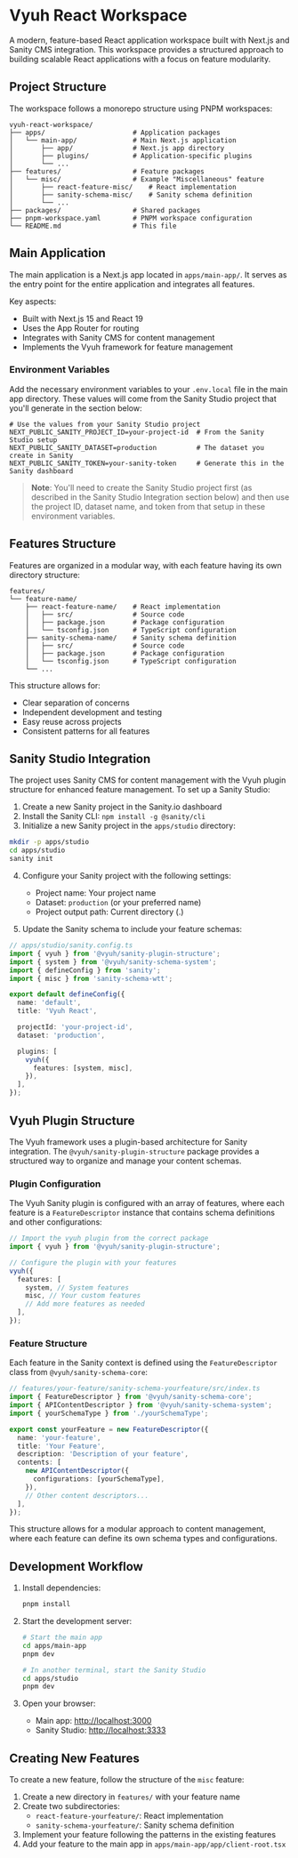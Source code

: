 # Vyuh React Workspace

A modern, feature-based React application workspace built with Next.js and
Sanity CMS integration. This workspace provides a structured approach to
building scalable React applications with a focus on feature modularity.

## Project Structure

The workspace follows a monorepo structure using PNPM workspaces:

```
vyuh-react-workspace/
├── apps/                      # Application packages
│   └── main-app/              # Main Next.js application
│       ├── app/               # Next.js app directory
│       ├── plugins/           # Application-specific plugins
│       └── ...
├── features/                  # Feature packages
│   └── misc/                  # Example "Miscellaneous" feature
│       ├── react-feature-misc/    # React implementation
│       ├── sanity-schema-misc/    # Sanity schema definition
│       └── ...
├── packages/                  # Shared packages
├── pnpm-workspace.yaml        # PNPM workspace configuration
└── README.md                  # This file
```

## Main Application

The main application is a Next.js app located in `apps/main-app/`. It serves as
the entry point for the entire application and integrates all features.

Key aspects:

- Built with Next.js 15 and React 19
- Uses the App Router for routing
- Integrates with Sanity CMS for content management
- Implements the Vyuh framework for feature management

### Environment Variables

Add the necessary environment variables to your `.env.local` file in the main
app directory. These values will come from the Sanity Studio project that you'll generate in the section below:

```
# Use the values from your Sanity Studio project
NEXT_PUBLIC_SANITY_PROJECT_ID=your-project-id  # From the Sanity Studio setup
NEXT_PUBLIC_SANITY_DATASET=production          # The dataset you create in Sanity
NEXT_PUBLIC_SANITY_TOKEN=your-sanity-token     # Generate this in the Sanity dashboard
```

> **Note**: You'll need to create the Sanity Studio project first (as described in the Sanity Studio Integration section below) and then use the project ID, dataset name, and token from that setup in these environment variables.

## Features Structure

Features are organized in a modular way, with each feature having its own
directory structure:

```
features/
└── feature-name/
    ├── react-feature-name/    # React implementation
    │   ├── src/               # Source code
    │   ├── package.json       # Package configuration
    │   └── tsconfig.json      # TypeScript configuration
    ├── sanity-schema-name/    # Sanity schema definition
    │   ├── src/               # Source code
    │   ├── package.json       # Package configuration
    │   └── tsconfig.json      # TypeScript configuration
    └── ...
```

This structure allows for:

- Clear separation of concerns
- Independent development and testing
- Easy reuse across projects
- Consistent patterns for all features

## Sanity Studio Integration

The project uses Sanity CMS for content management with the Vyuh plugin
structure for enhanced feature management. To set up a Sanity Studio:

1. Create a new Sanity project in the Sanity.io dashboard
2. Install the Sanity CLI: `npm install -g @sanity/cli`
3. Initialize a new Sanity project in the `apps/studio` directory:

```bash
mkdir -p apps/studio
cd apps/studio
sanity init
```

4. Configure your Sanity project with the following settings:

   - Project name: Your project name
   - Dataset: `production` (or your preferred name)
   - Project output path: Current directory (.)

5. Update the Sanity schema to include your feature schemas:

```typescript
// apps/studio/sanity.config.ts
import { vyuh } from '@vyuh/sanity-plugin-structure';
import { system } from '@vyuh/sanity-schema-system';
import { defineConfig } from 'sanity';
import { misc } from 'sanity-schema-wtt';

export default defineConfig({
  name: 'default',
  title: 'Vyuh React',

  projectId: 'your-project-id',
  dataset: 'production',

  plugins: [
    vyuh({
      features: [system, misc],
    }),
  ],
});
```

## Vyuh Plugin Structure

The Vyuh framework uses a plugin-based architecture for Sanity integration. The
`@vyuh/sanity-plugin-structure` package provides a structured way to organize
and manage your content schemas.

### Plugin Configuration

The Vyuh Sanity plugin is configured with an array of features, where each
feature is a `FeatureDescriptor` instance that contains schema definitions and
other configurations:

```typescript
// Import the vyuh plugin from the correct package
import { vyuh } from '@vyuh/sanity-plugin-structure';

// Configure the plugin with your features
vyuh({
  features: [
    system, // System features
    misc, // Your custom features
    // Add more features as needed
  ],
});
```

### Feature Structure

Each feature in the Sanity context is defined using the `FeatureDescriptor`
class from `@vyuh/sanity-schema-core`:

```typescript
// features/your-feature/sanity-schema-yourfeature/src/index.ts
import { FeatureDescriptor } from '@vyuh/sanity-schema-core';
import { APIContentDescriptor } from '@vyuh/sanity-schema-system';
import { yourSchemaType } from './yourSchemaType';

export const yourFeature = new FeatureDescriptor({
  name: 'your-feature',
  title: 'Your Feature',
  description: 'Description of your feature',
  contents: [
    new APIContentDescriptor({
      configurations: [yourSchemaType],
    }),
    // Other content descriptors...
  ],
});
```

This structure allows for a modular approach to content management, where each
feature can define its own schema types and configurations.

## Development Workflow

1. Install dependencies:

   ```bash
   pnpm install
   ```

2. Start the development server:

   ```bash
   # Start the main app
   cd apps/main-app
   pnpm dev

   # In another terminal, start the Sanity Studio
   cd apps/studio
   pnpm dev
   ```

3. Open your browser:
   - Main app: [http://localhost:3000](http://localhost:3000)
   - Sanity Studio: [http://localhost:3333](http://localhost:3333)

## Creating New Features

To create a new feature, follow the structure of the `misc` feature:

1. Create a new directory in `features/` with your feature name
2. Create two subdirectories:
   - `react-feature-yourfeature/`: React implementation
   - `sanity-schema-yourfeature/`: Sanity schema definition
3. Implement your feature following the patterns in the existing features
4. Add your feature to the main app in `apps/main-app/app/client-root.tsx`
